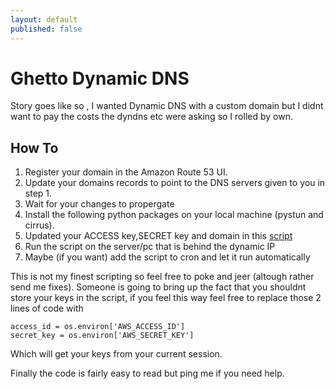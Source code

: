 ```yaml
---
layout: default
published: false
---
```

# Ghetto Dynamic DNS

Story goes like so , I wanted Dynamic DNS with a custom domain but I didnt want to pay
the costs the dyndns etc were asking so I rolled by own.

## How To

1. Register your domain in the Amazon Route 53 UI.
2. Update your domains records to point to the DNS servers given to you in step 1.
3. Wait for your changes to propergate 
4. Install the following python packages on your local machine (pystun and cirrus).
5. Updated your ACCESS key,SECRET key and domain in this [script](https://gist.github.com/3299314)
6. Run the script on the server/pc that is behind the dynamic IP
7. Maybe (if you want) add the script to cron and let it run automatically

This is not my finest scripting so feel free to poke and jeer (altough rather send me fixes). 
Someone is going to bring up the fact that you shouldnt store your keys in the script, if you
feel this way feel free to replace those 2 lines of code with

    access_id = os.environ['AWS_ACCESS_ID']
    secret_key = os.environ['AWS_SECRET_KEY']

Which will get your keys from your current session.

Finally the code is fairly easy to read but ping me if you need help.

